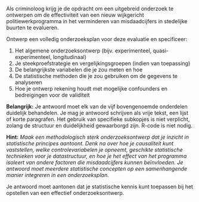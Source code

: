 Als criminoloog krijg je de opdracht om een uitgebreid onderzoek te ontwerpen om de effectiviteit van een nieuw wijkgericht politiewerkprogramma in het verminderen van misdaadcijfers in stedelijke buurten te evalueren.

Ontwerp een volledig onderzoeksplan voor deze evaluatie en specificeer:

1. Het algemene onderzoeksontwerp (bijv. experimenteel, quasi-experimenteel, longitudinaal)
2. Je steekproefstrategie en vergelijkingsgroepen (indien van toepassing)
3. De belangrijkste variabelen die je zou meten en hoe
4. De statistische methoden die je zou gebruiken om de gegevens te analyseren
5. Hoe je ontwerp rekening houdt met mogelijke confounders en bedreigingen voor de validiteit

**Belangrijk:** Je antwoord moet elk van de vijf bovengenoemde onderdelen duidelijk behandelen. Je mag je antwoord schrijven als vrije tekst, een lijst of korte paragrafen. Het gebruik van specifieke subkopjes is niet verplicht, zolang de structuur en duidelijkheid gewaarborgd zijn. R-code is niet nodig.

**Hint:** *Maak een methodologisch sterk onderzoeksontwerp dat je inzicht in statistische principes aantoont. Denk na over hoe je causaliteit kunt vaststellen, welke controlevariabelen je opneemt, geschikte statistische technieken voor je datastructuur, en hoe je het effect van het programma isoleert van andere factoren die misdaadcijfers kunnen beïnvloeden. Je antwoord moet meerdere statistische concepten op een samenhangende manier integreren in een onderzoeksplan.*

Je antwoord moet aantonen dat je statistische kennis kunt toepassen bij het opstellen van een effectief onderzoeksontwerp.
